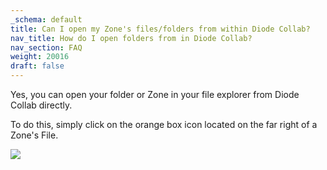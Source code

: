 ```yaml
---
_schema: default
title: Can I open my Zone's files/folders from within Diode Collab?
nav_title: How do I open folders from in Diode Collab?
nav_section: FAQ
weight: 20016
draft: false
---
```

Yes, you can open your folder or Zone in your file explorer from Diode Collab directly.

To do this, simply click on the orange box icon located on the far right of a Zone's File.

![](/uploads/open-folder-2.gif)